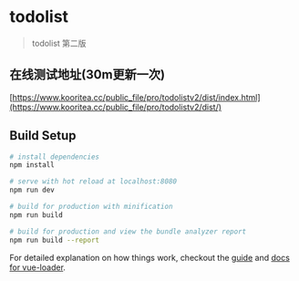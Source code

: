 # todolist

> todolist 第二版

## 在线测试地址(30m更新一次)

[https://www.kooritea.cc/public_file/pro/todolistv2/dist/index.html](https://www.kooritea.cc/public_file/pro/todolistv2/dist/)

## Build Setup

``` bash
# install dependencies
npm install

# serve with hot reload at localhost:8080
npm run dev

# build for production with minification
npm run build

# build for production and view the bundle analyzer report
npm run build --report
```

For detailed explanation on how things work, checkout the [guide](http://vuejs-templates.github.io/webpack/) and [docs for vue-loader](http://vuejs.github.io/vue-loader).
